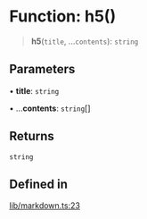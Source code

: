 # Function: h5()

> **h5**(`title`, ...`contents`): `string`

## Parameters

• **title**: `string`

• ...**contents**: `string`[]

## Returns

`string`

## Defined in

[lib/markdown.ts:23](https://github.com/AgentEnder/markdown-factory/blob/2edbf76b627cbe956c348c7a77ef5e7f1870acac/packages/markdown-factory/src/lib/markdown.ts#L23)
